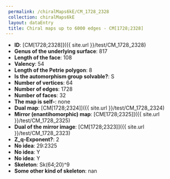 ```yaml
--- 
 permalink: /chiralMaps6kE/CM_1728_2328 
 collection: chiralMaps6kE
 layout: dataEntry
 title: Chiral maps up to 6000 edges - CM[1728;2328]
---
```


- **ID**: [CM[1728;2328]]({{ site.url }}/test/CM_1728_2328)
- **Genus of the underlying surface**: 817
- **Length of the face**: 108
- **Valency**: 54
- **Length of the Petrie polygon**: 8
- **Is the automorphism group solvable?**: S
- **Number of vertices**: 64
- **Number of edges**: 1728
- **Number of faces**: 32
- **The map is self-**: none
- **Dual map**: [CM[1728;2324]]({{ site.url }}/test/CM_1728_2324)
- **Mirror (enantihomorphic) map**: [CM[1728;2325]]({{ site.url }}/test/CM_1728_2325)
- **Dual of the mirror image**: [CM[1728;2323]]({{ site.url }}/test/CM_1728_2323)
- **Z_q-Exponent?**: 2
- **No idea**:  29:2325
- **No idea**: Y
- **No idea**: Y
- **Skeleton**: Sk(64;20)^9
- **Some other kind of skeleton**: nan
